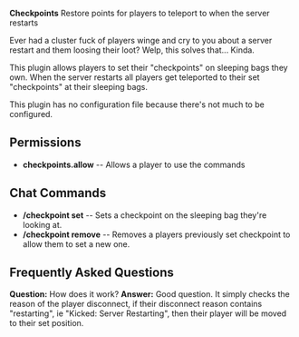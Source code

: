 **Checkpoints** Restore points for players to teleport to when the server restarts

Ever had a cluster fuck of players winge and cry to you about a server restart and them loosing their loot? Welp, this solves that... Kinda.

This plugin allows players to set their "checkpoints" on sleeping bags they own. When the server restarts all players get teleported to their set "checkpoints" at their sleeping bags.

This plugin has no configuration file because there's not much to be configured.

## Permissions

- **checkpoints.allow** -- Allows a player to use the commands

## Chat Commands

- **/checkpoint set** -- Sets a checkpoint on the sleeping bag they're looking at.
- **/checkpoint remove** -- Removes a players previously set checkpoint to allow them to set a new one.

## Frequently Asked Questions

**Question:** How does it work?
**Answer:** Good question. It simply checks the reason of the player disconnect, if their disconnect reason contains "restarting", ie "Kicked: Server Restarting", then their player will be moved to their set position.
